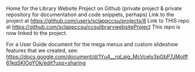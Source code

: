 Home for the Library Website Project on Github (private project & private repository for documentation and code snippets, perhaps)
Link to the project at https://github.com/users/sclappccsu/projects/8
Link to THIS repo at https://github.com/sclappccsu/ccsulibrarywebsiteProject
This repo is now linked to the project.

For a User Guide document for the mega menus and custom slideshow features that we created, see: https://docs.google.com/document/d/1Yu4__rqLaig_McVceIv3pGbP7JMolff61kqSKlOpYOk/edit?usp=sharing
